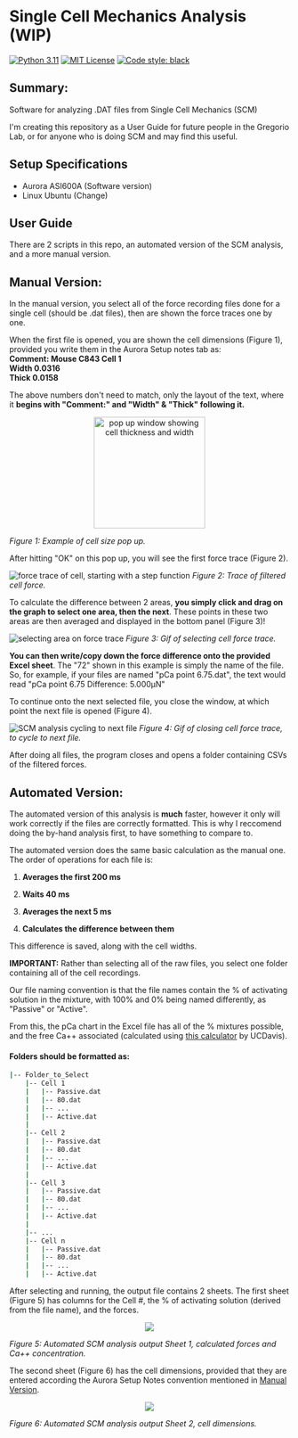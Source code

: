 # Single Cell Mechanics Analysis (WIP)
 <a href = " https://www.python.org/downloads/release/python-3110/ " ><img alt="Python 3.11" src="https://img.shields.io/badge/version-Python 3.11-forestgreen.svg"></a> 
 <a href = "https://github.com/maxwellbowser/SCM_analysis/blob/main/LICENSE" > <img alt="MIT License" src="https://img.shields.io/badge/license-MIT-blue"></a>  <a href="https://github.com/psf/black"> <img alt="Code style: black" src="https://img.shields.io/badge/code%20style-black-000000.svg"></a>

## Summary:
Software for analyzing .DAT files from Single Cell Mechanics (SCM)

I'm creating this repository as a User Guide for future people in the Gregorio Lab, or for anyone who is doing SCM and may find this useful.

## Setup Specifications
* Aurora ASI600A (Software version)
* Linux Ubuntu (Change)

## User Guide
There are 2 scripts in this repo, an automated version of the SCM analysis, and a more manual version.

## Manual Version:
In the manual version, you select all of the force recording files done for a single cell (should be .dat files), then are shown the force traces one by one. 

When the first file is opened, you are shown the cell dimensions (Figure 1), provided you write them in the Aurora Setup notes tab as:  
**Comment: Mouse C843 Cell 1**  
**Width 0.0316**  
**Thick 0.0158**

The above numbers don't need to match, only the layout of the text, where it **begins with "Comment:" and "Width" & "Thick" following it.**

<div align = "center">
<img src="README_files/image.png" alt="pop up window showing cell thickness and width" width="200"/>
</div>

*Figure 1: Example of cell size pop up.*


After hitting "OK" on this pop up, you will see the first force trace (Figure 2).

![force trace of cell, starting with a step function](README_files/image-2.png)
*Figure 2: Trace of filtered cell force.*

To calculate the difference between 2 areas, **you simply click and drag on the graph to select one area, then the next**. These points in these two areas are then averaged and displayed in the bottom panel (Figure 3)!


![selecting area on force trace](<README_files/SM_GIF better.gif>)
*Figure 3: Gif of selecting cell force trace.*


**You can then write/copy down the force difference onto the provided Excel sheet**. The "72" shown in this example is simply the name of the file. So, for example, if your files are named "pCa point 6.75.dat", the text would read "pCa point 6.75 Difference: 5.000µN"


To continue onto the next selected file, you close the window, at which point the next file is opened (Figure 4).

![SCM analysis cycling to next file](<README_files/SC_Gif CLosing.gif>)
*Figure 4: Gif of closing cell force trace, to cycle to next file.*  

After doing all files, the program closes and opens a folder containing CSVs of the filtered forces.

## Automated Version:

The automated version of this analysis is **much** faster, however it only will work correctly if the files are correctly formatted. This is why I reccomend doing the by-hand analysis first, to have something to compare to.

The automated version does the same basic calculation as the manual one. The order of operations for each file is:
1. **Averages the first 200 ms**   

2. **Waits 40 ms**
3. **Averages the next 5 ms** 
4. **Calculates the difference between them**

This difference is saved, along with the cell widths.

**IMPORTANT:** Rather than selecting all of the raw files, you select one folder containing all of the cell recordings.

Our file naming convention is that the file names contain the % of activating solution in the mixture, with 100% and 0% being named differently, as "Passive" or "Active".

From this, the pCa chart in the Excel file has all of the % mixtures possible, and the free Ca++ associated (calculated using [this calculator](https://somapp.ucdmc.ucdavis.edu/pharmacology/bers/maxchelator/CaMgATPEGTA-TS.htm) by UCDavis). 

#### Folders should be formatted as:
```bash
|-- Folder_to_Select
    |-- Cell 1
    |   |-- Passive.dat
    |   |-- 80.dat
    |   |-- ...
    |   |-- Active.dat
    |
    |-- Cell 2
    |   |-- Passive.dat
    |   |-- 80.dat
    |   |-- ...
    |   |-- Active.dat
    |
    |-- Cell 3
    |   |-- Passive.dat
    |   |-- 80.dat
    |   |-- ...
    |   |-- Active.dat  
    |
    |-- ...
    |-- Cell n
    |   |-- Passive.dat
    |   |-- 80.dat
    |   |-- ...
    |   |-- Active.dat

```

After selecting and running, the output file contains 2 sheets. The first sheet (Figure 5) has columns for the Cell #, the % of activating solution (derived from the file name), and the forces. 

<div align = "center">
<img src="README_files/image-3.png"> 
</div>

*Figure 5: Automated SCM analysis output Sheet 1, calculated forces and Ca++ concentration.* 

The second sheet (Figure 6) has the cell dimensions, provided that they are entered according the Aurora Setup Notes convention mentioned in [Manual Version](#manual-version).

<div align = "center">
<img src="README_files/image-4.png"> 
</div>



*Figure 6: Automated SCM analysis output Sheet 2, cell dimensions.*


